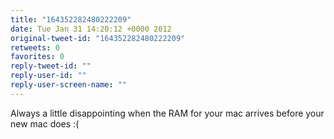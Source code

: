 ```yaml
---
title: "164352282480222209"
date: Tue Jan 31 14:20:12 +0000 2012
original-tweet-id: "164352282480222209"
retweets: 0
favorites: 0
reply-tweet-id: ""
reply-user-id: ""
reply-user-screen-name: ""
---
```

Always a little disappointing when the RAM for your mac arrives before your new mac does :(

